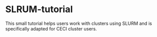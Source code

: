 # SLRUM-tutorial
This small tutorial helps users work with clusters using SLURM and is specifically adapted for CECI cluster users.
